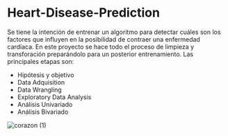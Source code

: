 ﻿# Heart-Disease-Prediction
Se tiene la intención de entrenar un algoritmo para detectar cuáles son los factores que influyen en la posibilidad de contraer una enfermedad cardíaca. En este proyecto se hace todo el proceso de limpieza y transforación preparándolo para un posterior entrenamiento. Las principales etapas son:

- Hipótesis y objetivo
- Data Adquisition
- Data Wrangling
- Exploratory Data Analysis
- Análisis Univariado
- Análisis Bivariado

![corazon (1)](https://github.com/valemicolgarcia/Heart-Disease-Prediction/assets/122756188/4882b4f1-4d97-4f40-b9a9-218c536b3a9d)
